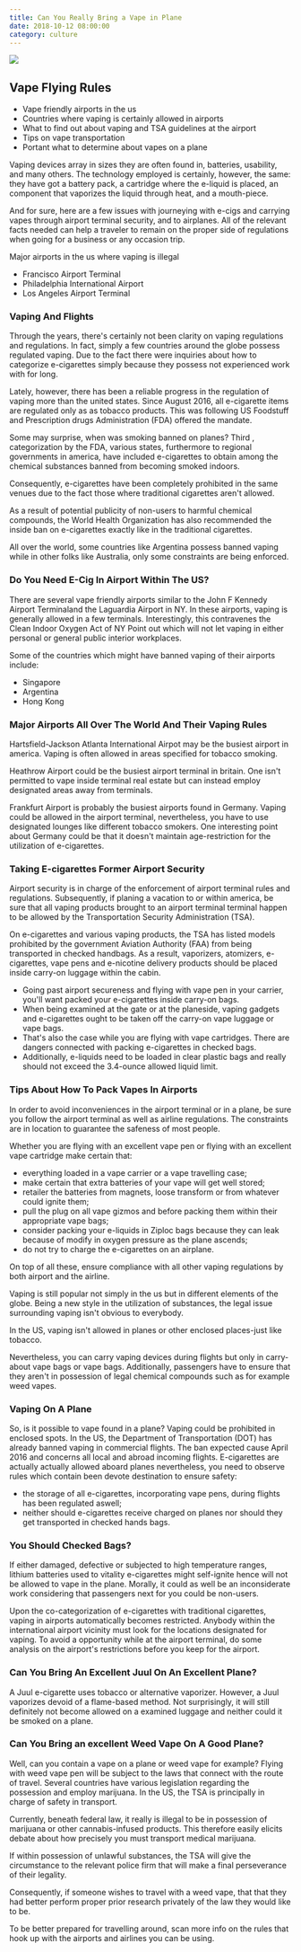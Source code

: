 ```yaml
---
title: Can You Really Bring a Vape in Plane
date: 2018-10-12 08:00:00
category: culture
---
```


![](/images/1.jpg)

## Vape Flying Rules

 - Vape friendly airports in the us
 - Countries where vaping is certainly allowed in airports
 - What to find out about vaping and TSA guidelines at the airport
 - Tips on vape transportation
 - Portant what to determine about vapes on a plane

Vaping devices array in sizes they are often found in, batteries, usability, and many others. The technology employed is certainly, however, the same: they have got a battery pack, a cartridge where the e-liquid is placed, an component that vaporizes the liquid through heat, and a mouth-piece.

And for sure, here are a few issues with journeying with e-cigs and carrying vapes through airport terminal security, and to airplanes. All of the relevant facts needed can help a traveler to remain on the proper side of regulations when going for a business or any occasion trip.

<!-- more -->

Major airports in the us where vaping is illegal

 - Francisco Airport Terminal 
 - Philadelphia International Airport 
 - Los Angeles Airport Terminal

### Vaping And Flights
Through the years, there's certainly not been clarity on vaping regulations and regulations. In fact, simply a few countries around the globe possess regulated vaping. Due to the fact there were inquiries about how to categorize e-cigarettes simply because they possess not experienced work with for long.

Lately, however, there has been a reliable progress in the regulation of vaping more than the united states. Since August 2016, all e-cigarette items are regulated only as as tobacco products. This was following US Foodstuff and Prescription drugs Administration (FDA) offered the mandate.

Some may surprise, when was smoking banned on planes? Third , categorization by the FDA, various states, furthermore to regional governments in america, have included e-cigarettes to obtain among the chemical substances banned from becoming smoked indoors.

Consequently, e-cigarettes have been completely prohibited in the same venues due to the fact those where traditional cigarettes aren't allowed.

As a result of potential publicity of non-users to harmful chemical compounds, the World Health Organization has also recommended the inside ban on e-cigarettes exactly like in the traditional cigarettes.

All over the world, some countries like Argentina possess banned vaping while in other folks like Australia, only some constraints are being enforced.

### Do You Need E-Cig In Airport Within The US?
There are several vape friendly airports similar to the John F Kennedy Airport Terminaland the Laguardia Airport in NY. In these airports, vaping is generally allowed in a few terminals. Interestingly, this contravenes the Clean Indoor Oxygen Act of NY Point out which will not let vaping in either personal or general public interior workplaces.

Some of the countries which might have banned vaping of their airports include:

 - Singapore 
 - Argentina 
 - Hong Kong 

### Major Airports All Over The World And Their Vaping Rules
Hartsfield-Jackson Atlanta International Airpot may be the busiest airport in america. Vaping is often allowed in areas specified for tobacco smoking.

Heathrow Airport could be the busiest airport terminal in britain. One isn't permitted to vape inside terminal real estate but can instead employ designated areas away from terminals.

Frankfurt Airport is probably the busiest airports found in Germany. Vaping could be allowed in the airport terminal, nevertheless, you have to use designated lounges like different tobacco smokers. One interesting point about Germany could be that it doesn't maintain age-restriction for the utilization of e-cigarettes.

### Taking E-cigarettes Former Airport Security
Airport security is in charge of the enforcement of airport terminal rules and regulations. Subsequently, if planing a vacation to or within america, be sure that all vaping products brought to an airport terminal terminal happen to be allowed by the Transportation Security Administration (TSA).

On e-cigarettes and various vaping products, the TSA has listed models prohibited by the government Aviation Authority (FAA) from being transported in checked handbags. As a result, vaporizers, atomizers, e-cigarettes, vape pens and e-nicotine delivery products should be placed inside carry-on luggage within the cabin.

 - Going past airport secureness and flying with vape pen in your carrier, you'll want packed your e-cigarettes inside carry-on bags.
 - When being examined at the gate or at the planeside, vaping gadgets and e-cigarettes ought to be taken off the carry-on vape luggage or vape bags.
 - That's also the case while you are flying with vape cartridges. There are dangers connected with packing e-cigarettes in checked bags.
 - Additionally, e-liquids need to be loaded in clear plastic bags and really should not exceed the 3.4-ounce allowed liquid limit.

### Tips About How To Pack Vapes In Airports
In order to avoid inconveniences in the airport terminal or in a plane, be sure you follow the airport terminal as well as airline regulations. The constraints are in location to guarantee the safeness of most people.

Whether you are flying with an excellent vape pen or flying with an excellent vape cartridge make certain that:

 - everything loaded in a vape carrier or a vape travelling case;
 - make certain that extra batteries of your vape will get well stored;
 - retailer the batteries from magnets, loose transform or from whatever could ignite them;
 - pull the plug on all vape gizmos and before packing them within their appropriate vape bags;
 - consider packing your e-liquids in Ziploc bags because they can leak because of modify in oxygen pressure as the plane ascends;
 - do not try to charge the e-cigarettes on an airplane.

On top of all these, ensure compliance with all other vaping regulations by both airport and the airline.

Vaping is still popular not simply in the us but in different elements of the globe. Being a new style in the utilization of substances, the legal issue surrounding vaping isn't obvious to everybody.

In the US, vaping isn't allowed in planes or other enclosed places-just like tobacco.

Nevertheless, you can carry vaping devices during flights but only in carry-about vape bags or vape bags. Additionally, passengers have to ensure that they aren't in possession of legal chemical compounds such as for example weed vapes.

### Vaping On A Plane
So, is it possible to vape found in a plane? Vaping could be prohibited in enclosed spots. In the US, the Department of Transportation (DOT) has already banned vaping in commercial flights. The ban expected cause April 2016 and concerns all local and abroad incoming flights.
E-cigarettes are actually actually allowed aboard planes nevertheless, you need to observe rules which contain been devote destination to ensure safety:

 - the storage of all e-cigarettes, incorporating vape pens, during flights has been regulated aswell;
 - neither should e-cigarettes receive charged on planes nor should they get transported in checked hands bags.

### You Should Checked Bags?
If either damaged, defective or subjected to high temperature ranges, lithium batteries used to vitality e-cigarettes might self-ignite hence will not be allowed to vape in the plane. Morally, it could as well be an inconsiderate work considering that passengers next for you could be non-users.

Upon the co-categorization of e-cigarettes with traditional cigarettes, vaping in airports automatically becomes restricted. Anybody within the international airport vicinity must look for the locations designated for vaping. To avoid a opportunity while at the airport terminal, do some analysis on the airport's restrictions before you keep for the airport.

### Can You Bring An Excellent Juul On An Excellent Plane?
A Juul e-cigarette uses tobacco or alternative vaporizer. However, a Juul vaporizes devoid of a flame-based method. Not surprisingly, it will still definitely not become allowed on a examined luggage and neither could it be smoked on a plane.

### Can You Bring an excellent Weed Vape On A Good Plane?
Well, can you contain a vape on a plane or weed vape for example? Flying with weed vape pen will be subject to the laws that connect with the route of travel. Several countries have various legislation regarding the possession and employ marijuana. In the US, the TSA is principally in charge of safety in transport.

Currently, beneath federal law, it really is illegal to be in possession of marijuana or other cannabis-infused products. This therefore easily elicits debate about how precisely you must transport medical marijuana.

If within possession of unlawful substances, the TSA will give the circumstance to the relevant police firm that will make a final perseverance of their legality.

Consequently, if someone wishes to travel with a weed vape, that that they had better perform proper prior research privately of the law they would like to be.

To be better prepared for travelling around, scan more info on the rules that hook up with the airports and airlines you can be using.
